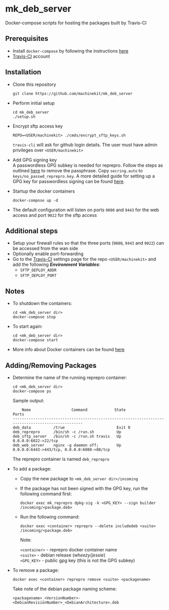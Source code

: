 # mk_deb_server
Docker-compose scripts for hosting the packages built by Travis-CI

## Prerequisites
- Install `docker-compose` by following the instructions [here](https://docs.docker.com/compose/install/)
- [Travis-CI](https://travis-ci.org/) account

## Installation
- Clone this repository 

	```
	git clone https://github.com/machinekit/mk_deb_server
	```
- Perform initial setup 

	```
    cd mk_deb_server
    ./setup.sh
    ```
- Encrypt sftp access key 

    ```
    REPO=<USER/machinekit> ./cmds/encrypt_sftp_keys.sh
    ```

  `travis-cli` will ask for github login details.
  The user must have admin privileges over `<USER/machinekit>`
 
- Add GPG signing key  
  A passwordless GPG subkey is needed for reprepro. Follow the steps as outlined [here](https://www.gnupg.org/faq/gnupg-faq.html#automated_use) to remove the passphrase. Copy `secring.auto` to `keys/no_passwd_reprepro.key`. A more detailed guide for setting up a GPG key for passwordless signing can be found [here](https://www.digitalocean.com/community/tutorials/how-to-use-reprepro-for-a-secure-package-repository-on-ubuntu-14-04).

- Startup the docker containers

  ```
  docker-compose up -d
  ```
- The default configuration will listen on ports `9080` and `9443` for the web access and port `9022` for the sftp access

## Additional steps
- Setup your firewall rules so that the three ports (`9080`, `9443` and `9022`) can be accessed from the wan side
- Optionally enable port-forwarding
- Go to the [Travis-CI](https://travis-ci.org/) settings page for the repo `<USER/machinekit>` and add the following __*Environment Variables*__:
  - `SFTP_DEPLOY_ADDR`
  - `SFTP_DEPLOY_PORT`

## Notes
- To shutdown the containers:

  ```
  cd <mk_deb_server dir>
  docker-compose stop
  ```
- To start again:

  ```
  cd <mk_deb_server dir>
  docker-compose start
  ```
- More info about Docker containers can be found [here](https://docs.docker.com/compose/)

## Adding/Removing Packages
- Determine the name of the running reprepro container:

  ```
  cd <mk_deb_server dir>
  docker-compose ps
  ```
  Sample output:
    ```
        Name                  Command            State                       Ports
    --------------------------------------------------------------------------------------------------
    deb_data          /true                       Exit 0
    deb_reprepro      /bin/sh -c /run.sh          Up
    deb_sftp_server   /bin/sh -c /run.sh travis   Up       0.0.0.0:6022->22/tcp
    deb_web_server    nginx -g daemon off;        Up       0.0.0.0:6443->443/tcp, 0.0.0.0:6080->80/tcp
    ```
  The reprepro container is named `deb_reprepro`

- To add a package:
  - Copy the new package to `<mk_deb_server dir>/incoming`
  - If the package has not been signed with the GPG key, run the following command first:
    ```
    docker exec mk_reprepro dpkg-sig -k <GPG_KEY> --sign builder /incoming/<package.deb>
    ```
  - Run the following command:
    ```
    docker exec <container> reprepro --delete includedeb <suite> /incoming/<package.deb>
    ```
    Note:
  
      `<container>` - reprepro docker container name  
      `<suite>`     - debian release (*wheezy*/*jessie*)  
      `<GPG_KEY>`   - public gpg key (this is not the GPG subkey)

- To remove a package:
  ```
  docker exec <container> reprepro remove <suite> <packagename>
  ```
  Take note of the debian package naming scheme:

    `<packagename>_<VersionNumber>-<DebianRevisionNumber>_<DebianArchitecture>.deb`

